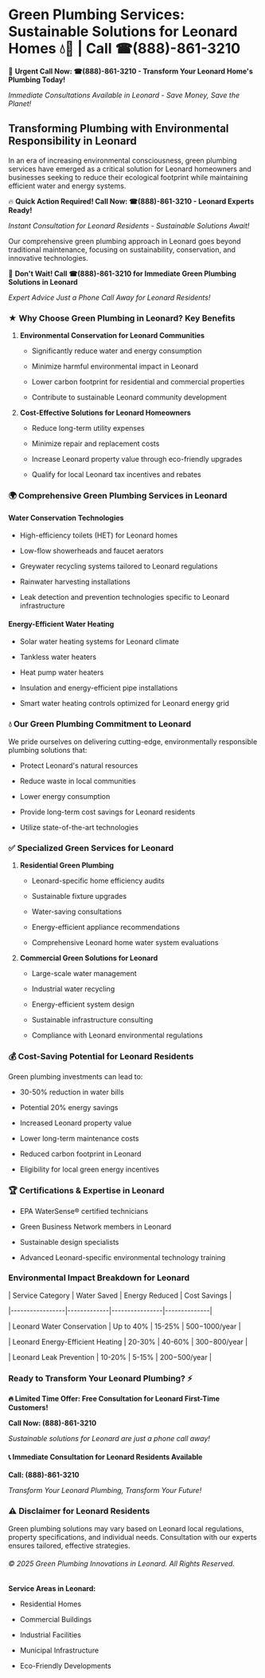 # Green Plumbing Services: Sustainable Solutions for Leonard Homes 💧🌿 | Call ☎(888)-861-3210

🚨 **Urgent Call Now: ☎(888)-861-3210 - Transform Your Leonard Home's Plumbing Today!**
*Immediate Consultations Available in Leonard - Save Money, Save the Planet!*

## Transforming Plumbing with Environmental Responsibility in Leonard

In an era of increasing environmental consciousness, green plumbing services have emerged as a critical solution for Leonard homeowners and businesses seeking to reduce their ecological footprint while maintaining efficient water and energy systems. 

🔥 **Quick Action Required! Call Now: ☎(888)-861-3210 - Leonard Experts Ready!**
*Instant Consultation for Leonard Residents - Sustainable Solutions Await!*

Our comprehensive green plumbing approach in Leonard goes beyond traditional maintenance, focusing on sustainability, conservation, and innovative technologies.

🚨 **Don't Wait! Call ☎(888)-861-3210 for Immediate Green Plumbing Solutions in Leonard**
*Expert Advice Just a Phone Call Away for Leonard Residents!*

### ★ Why Choose Green Plumbing in Leonard? Key Benefits

1. **Environmental Conservation for Leonard Communities** 
   - Significantly reduce water and energy consumption
   - Minimize harmful environmental impact in Leonard
   - Lower carbon footprint for residential and commercial properties
   - Contribute to sustainable Leonard community development

2. **Cost-Effective Solutions for Leonard Homeowners** 
   - Reduce long-term utility expenses
   - Minimize repair and replacement costs
   - Increase Leonard property value through eco-friendly upgrades
   - Qualify for local Leonard tax incentives and rebates

### 🌍 Comprehensive Green Plumbing Services in Leonard

#### Water Conservation Technologies
- High-efficiency toilets (HET) for Leonard homes
- Low-flow showerheads and faucet aerators
- Greywater recycling systems tailored to Leonard regulations
- Rainwater harvesting installations
- Leak detection and prevention technologies specific to Leonard infrastructure

#### Energy-Efficient Water Heating
- Solar water heating systems for Leonard climate
- Tankless water heaters
- Heat pump water heaters
- Insulation and energy-efficient pipe installations
- Smart water heating controls optimized for Leonard energy grid

### 💧 Our Green Plumbing Commitment to Leonard

We pride ourselves on delivering cutting-edge, environmentally responsible plumbing solutions that:
- Protect Leonard's natural resources
- Reduce waste in local communities
- Lower energy consumption
- Provide long-term cost savings for Leonard residents
- Utilize state-of-the-art technologies

### ✅ Specialized Green Services for Leonard

1. **Residential Green Plumbing**
   - Leonard-specific home efficiency audits
   - Sustainable fixture upgrades
   - Water-saving consultations
   - Energy-efficient appliance recommendations
   - Comprehensive Leonard home water system evaluations

2. **Commercial Green Solutions for Leonard**
   - Large-scale water management
   - Industrial water recycling
   - Energy-efficient system design
   - Sustainable infrastructure consulting
   - Compliance with Leonard environmental regulations

### 💰 Cost-Saving Potential for Leonard Residents

Green plumbing investments can lead to:
- 30-50% reduction in water bills
- Potential 20% energy savings
- Increased Leonard property value
- Lower long-term maintenance costs
- Reduced carbon footprint in Leonard
- Eligibility for local green energy incentives

### 🏆 Certifications & Expertise in Leonard

- EPA WaterSense® certified technicians
- Green Business Network members in Leonard
- Sustainable design specialists
- Advanced Leonard-specific environmental technology training

### Environmental Impact Breakdown for Leonard

| Service Category | Water Saved | Energy Reduced | Cost Savings |
|-----------------|-------------|----------------|--------------|
| Leonard Water Conservation | Up to 40% | 15-25% | $500-$1000/year |
| Leonard Energy-Efficient Heating | 20-30% | 40-60% | $300-$800/year |
| Leonard Leak Prevention | 10-20% | 5-15% | $200-$500/year |

### Ready to Transform Your Leonard Plumbing? ⚡

**🔥 Limited Time Offer: Free Consultation for Leonard First-Time Customers!**

**Call Now: (888)-861-3210**
*Sustainable solutions for Leonard are just a phone call away!*

#### 📞 Immediate Consultation for Leonard Residents Available

**Call: (888)-861-3210**
*Transform Your Leonard Plumbing, Transform Your Future!*

### ⚠️ Disclaimer for Leonard Residents

Green plumbing solutions may vary based on Leonard local regulations, property specifications, and individual needs. Consultation with our experts ensures tailored, effective strategies.

###### © 2025 Green Plumbing Innovations in Leonard. All Rights Reserved.

**Service Areas in Leonard:** 
- Residential Homes
- Commercial Buildings
- Industrial Facilities
- Municipal Infrastructure
- Eco-Friendly Developments